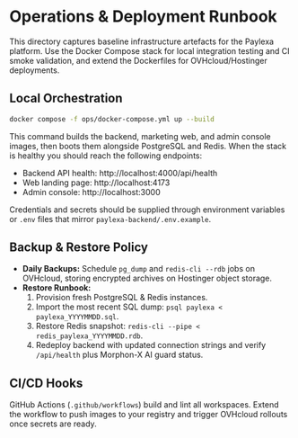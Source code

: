 # Operations & Deployment Runbook

This directory captures baseline infrastructure artefacts for the Paylexa platform. Use the Docker Compose stack for local integration testing and CI smoke validation, and extend the Dockerfiles for OVHcloud/Hostinger deployments.

## Local Orchestration

```bash
docker compose -f ops/docker-compose.yml up --build
```

This command builds the backend, marketing web, and admin console images, then boots them alongside PostgreSQL and Redis. When the stack is healthy you should reach the following endpoints:

- Backend API health: http://localhost:4000/api/health
- Web landing page: http://localhost:4173
- Admin console: http://localhost:3000

Credentials and secrets should be supplied through environment variables or `.env` files that mirror `paylexa-backend/.env.example`.

## Backup & Restore Policy

- **Daily Backups:** Schedule `pg_dump` and `redis-cli --rdb` jobs on OVHcloud, storing encrypted archives on Hostinger object storage.
- **Restore Runbook:**
  1. Provision fresh PostgreSQL & Redis instances.
  2. Import the most recent SQL dump: `psql paylexa < paylexa_YYYYMMDD.sql`.
  3. Restore Redis snapshot: `redis-cli --pipe < redis_paylexa_YYYYMMDD.rdb`.
  4. Redeploy backend with updated connection strings and verify `/api/health` plus Morphon-X AI guard status.

## CI/CD Hooks

GitHub Actions (`.github/workflows`) build and lint all workspaces. Extend the workflow to push images to your registry and trigger OVHcloud rollouts once secrets are ready.
